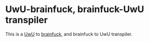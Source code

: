 # UwU-brainfuck, brainfuck-UwU transpiler 

This is a [UwU](https://esolangs.org/wiki/UwU) to [brainfuck](https://esolangs.org/wiki/Brainfuck), and brainfuck to UwU transpiler. 